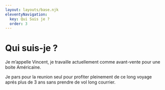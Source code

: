 ```yaml
---
layout: layouts/base.njk
eleventyNavigation:
  key: Qui Suis je ?
  order: 3
---
```

# Qui suis-je ?

Je m’appelle Vincent, je travaille actuellement comme avant-vente pour une boite Américaine.

Je pars pour la reunion seul pour profiter pleinement de ce long voyage aprés plus de 3 ans sans prendre de vol long courrier.

